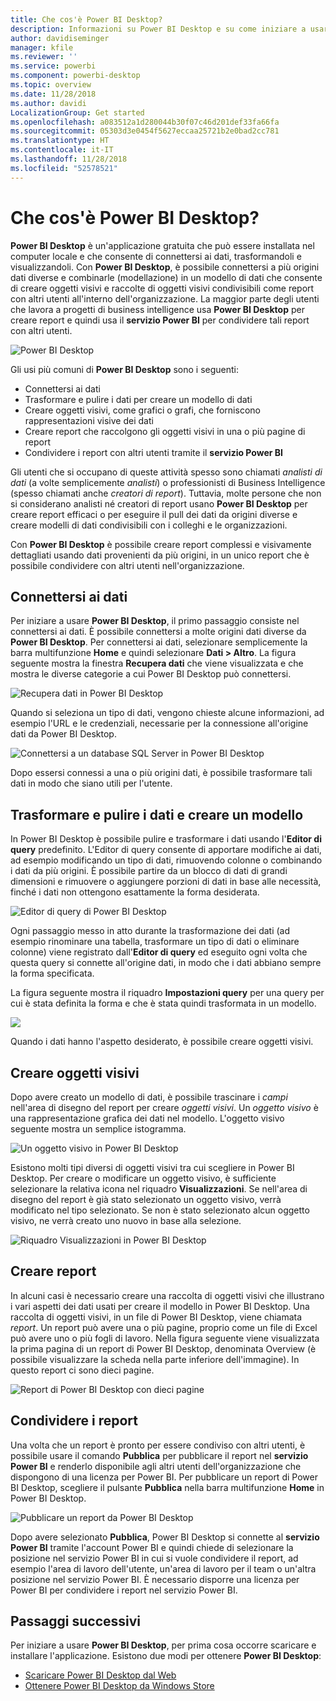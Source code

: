 ```yaml
---
title: Che cos'è Power BI Desktop?
description: Informazioni su Power BI Desktop e su come iniziare a usarlo
author: davidiseminger
manager: kfile
ms.reviewer: ''
ms.service: powerbi
ms.component: powerbi-desktop
ms.topic: overview
ms.date: 11/28/2018
ms.author: davidi
LocalizationGroup: Get started
ms.openlocfilehash: a083512a1d280044b30f07c46d201def33fa66fa
ms.sourcegitcommit: 05303d3e0454f5627eccaa25721b2e0bad2cc781
ms.translationtype: HT
ms.contentlocale: it-IT
ms.lasthandoff: 11/28/2018
ms.locfileid: "52578521"
---
```

# <a name="what-is-power-bi-desktop"></a>Che cos'è Power BI Desktop?

**Power BI Desktop** è un'applicazione gratuita che può essere installata nel computer locale e che consente di connettersi ai dati, trasformandoli e visualizzandoli. Con **Power BI Desktop**, è possibile connettersi a più origini dati diverse e combinarle (modellazione) in un modello di dati che consente di creare oggetti visivi e raccolte di oggetti visivi condivisibili come report con altri utenti all'interno dell'organizzazione. La maggior parte degli utenti che lavora a progetti di business intelligence usa **Power BI Desktop** per creare report e quindi usa il **servizio Power BI** per condividere tali report con altri utenti.

![Power BI Desktop](media/desktop-what-is-desktop/what-is-desktop_01.png)

Gli usi più comuni di **Power BI Desktop** sono i seguenti:

* Connettersi ai dati
* Trasformare e pulire i dati per creare un modello di dati
* Creare oggetti visivi, come grafici o grafi, che forniscono rappresentazioni visive dei dati
* Creare report che raccolgono gli oggetti visivi in una o più pagine di report
* Condividere i report con altri utenti tramite il **servizio Power BI**

Gli utenti che si occupano di queste attività spesso sono chiamati *analisti di dati* (a volte semplicemente *analisti*) o professionisti di Business Intelligence (spesso chiamati anche *creatori di report*). Tuttavia, molte persone che non si considerano analisti né creatori di report usano **Power BI Desktop** per creare report efficaci o per eseguire il pull dei dati da origini diverse e creare modelli di dati condivisibili con i colleghi e le organizzazioni.

Con **Power BI Desktop** è possibile creare report complessi e visivamente dettagliati usando dati provenienti da più origini, in un unico report che è possibile condividere con altri utenti nell'organizzazione. 

## <a name="connect-to-data"></a>Connettersi ai dati
Per iniziare a usare **Power BI Desktop**, il primo passaggio consiste nel connettersi ai dati. È possibile connettersi a molte origini dati diverse da **Power BI Desktop**. Per connettersi ai dati, selezionare semplicemente la barra multifunzione **Home** e quindi selezionare **Dati > Altro**. La figura seguente mostra la finestra **Recupera dati** che viene visualizzata e che mostra le diverse categorie a cui Power BI Desktop può connettersi.

![Recupera dati in Power BI Desktop](media/desktop-what-is-desktop/what-is-desktop_02.png)

Quando si seleziona un tipo di dati, vengono chieste alcune informazioni, ad esempio l'URL e le credenziali, necessarie per la connessione all'origine dati da Power BI Desktop.

![Connettersi a un database SQL Server in Power BI Desktop](media/desktop-what-is-desktop/what-is-desktop_03.png)

Dopo essersi connessi a una o più origini dati, è possibile trasformare tali dati in modo che siano utili per l'utente.

## <a name="transform-and-clean-data-create-a-model"></a>Trasformare e pulire i dati e creare un modello

In Power BI Desktop è possibile pulire e trasformare i dati usando l'**Editor di query** predefinito. L'Editor di query consente di apportare modifiche ai dati, ad esempio modificando un tipo di dati, rimuovendo colonne o combinando i dati da più origini. È possibile partire da un blocco di dati di grandi dimensioni e rimuovere o aggiungere porzioni di dati in base alle necessità, finché i dati non ottengono esattamente la forma desiderata. 

![Editor di query di Power BI Desktop](media/desktop-getting-started/designer_gsg_editquery.png)

Ogni passaggio messo in atto durante la trasformazione dei dati (ad esempio rinominare una tabella, trasformare un tipo di dati o eliminare colonne) viene registrato dall'**Editor di query** ed eseguito ogni volta che questa query si connette all'origine dati, in modo che i dati abbiano sempre la forma specificata.

La figura seguente mostra il riquadro **Impostazioni query** per una query per cui è stata definita la forma e che è stata quindi trasformata in un modello.

 ![](media/desktop-getting-started/shapecombine_querysettingsfinished.png)

Quando i dati hanno l'aspetto desiderato, è possibile creare oggetti visivi. 

## <a name="create-visuals"></a>Creare oggetti visivi 

Dopo avere creato un modello di dati, è possibile trascinare i *campi* nell'area di disegno del report per creare *oggetti visivi*. Un *oggetto visivo* è una rappresentazione grafica dei dati nel modello. L'oggetto visivo seguente mostra un semplice istogramma. 

![Un oggetto visivo in Power BI Desktop](media/desktop-what-is-desktop/what-is-desktop_04.png)

Esistono molti tipi diversi di oggetti visivi tra cui scegliere in Power BI Desktop. Per creare o modificare un oggetto visivo, è sufficiente selezionare la relativa icona nel riquadro **Visualizzazioni**. Se nell'area di disegno del report è già stato selezionato un oggetto visivo, verrà modificato nel tipo selezionato. Se non è stato selezionato alcun oggetto visivo, ne verrà creato uno nuovo in base alla selezione.

![Riquadro Visualizzazioni in Power BI Desktop](media/desktop-what-is-desktop/what-is-desktop_05.png)

## <a name="create-reports"></a>Creare report

In alcuni casi è necessario creare una raccolta di oggetti visivi che illustrano i vari aspetti dei dati usati per creare il modello in Power BI Desktop. Una raccolta di oggetti visivi, in un file di Power BI Desktop, viene chiamata *report*. Un report può avere una o più pagine, proprio come un file di Excel può avere uno o più fogli di lavoro. Nella figura seguente viene visualizzata la prima pagina di un report di Power BI Desktop, denominata Overview (è possibile visualizzare la scheda nella parte inferiore dell'immagine). In questo report ci sono dieci pagine.

![Report di Power BI Desktop con dieci pagine](media/desktop-what-is-desktop/what-is-desktop_01.png)

## <a name="share-reports"></a>Condividere i report

Una volta che un report è pronto per essere condiviso con altri utenti, è possibile usare il comando **Pubblica** per pubblicare il report nel **servizio Power BI** e renderlo disponibile agli altri utenti dell'organizzazione che dispongono di una licenza per Power BI. Per pubblicare un report di Power BI Desktop, scegliere il pulsante **Pubblica** nella barra multifunzione **Home** in Power BI Desktop.

![Pubblicare un report da Power BI Desktop](media/desktop-what-is-desktop/what-is-desktop_06.png)

Dopo avere selezionato **Pubblica**, Power BI Desktop si connette al **servizio Power BI** tramite l'account Power BI e quindi chiede di selezionare la posizione nel servizio Power BI in cui si vuole condividere il report, ad esempio l'area di lavoro dell'utente, un'area di lavoro per il team o un'altra posizione nel servizio Power BI. È necessario disporre una licenza per Power BI per condividere i report nel servizio Power BI.


## <a name="next-steps"></a>Passaggi successivi

Per iniziare a usare **Power BI Desktop**, per prima cosa occorre scaricare e installare l'applicazione. Esistono due modi per ottenere **Power BI Desktop**:

* [Scaricare Power BI Desktop dal Web](desktop-get-the-desktop.md)
* [Ottenere Power BI Desktop da Windows Store](http://aka.ms/pbidesktopstore)
